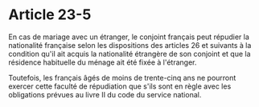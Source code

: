 # Article 23-5

En cas de mariage avec un étranger, le conjoint français peut répudier la nationalité française selon les dispositions des articles 26 et suivants à la condition qu'il ait acquis la nationalité étrangère de son conjoint et que la résidence habituelle du ménage ait été fixée à l'étranger.

Toutefois, les français âgés de moins de trente-cinq ans ne pourront exercer cette faculté de répudiation que s'ils sont en règle avec les obligations prévues au livre II du code du service national.
